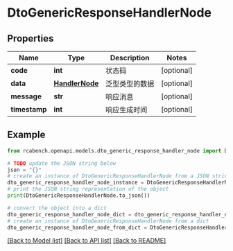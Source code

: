 # DtoGenericResponseHandlerNode


## Properties

Name | Type | Description | Notes
------------ | ------------- | ------------- | -------------
**code** | **int** | 状态码 | [optional] 
**data** | [**HandlerNode**](HandlerNode.md) | 泛型类型的数据 | [optional] 
**message** | **str** | 响应消息 | [optional] 
**timestamp** | **int** | 响应生成时间 | [optional] 

## Example

```python
from rcabench.openapi.models.dto_generic_response_handler_node import DtoGenericResponseHandlerNode

# TODO update the JSON string below
json = "{}"
# create an instance of DtoGenericResponseHandlerNode from a JSON string
dto_generic_response_handler_node_instance = DtoGenericResponseHandlerNode.from_json(json)
# print the JSON string representation of the object
print(DtoGenericResponseHandlerNode.to_json())

# convert the object into a dict
dto_generic_response_handler_node_dict = dto_generic_response_handler_node_instance.to_dict()
# create an instance of DtoGenericResponseHandlerNode from a dict
dto_generic_response_handler_node_from_dict = DtoGenericResponseHandlerNode.from_dict(dto_generic_response_handler_node_dict)
```
[[Back to Model list]](../README.md#documentation-for-models) [[Back to API list]](../README.md#documentation-for-api-endpoints) [[Back to README]](../README.md)


